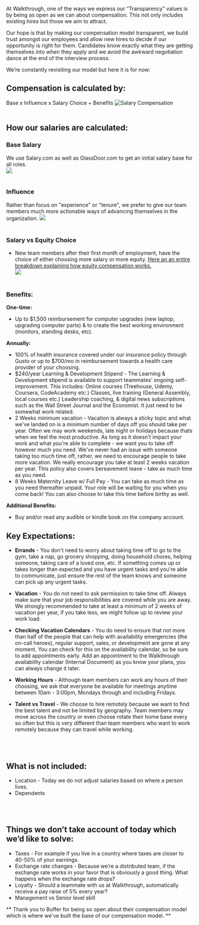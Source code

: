 At Walkthrough, one of the ways we express our “Transparency” values is by being as open as we can about compensation. This not only includes existing hires but those we aim to attract. 

Our hope is that by making our compensation model transparent, we build trust amongst our employees and allow new hires to decide if our opportunity is right for them. Candidates know exactly what they are getting themselves into when they apply and we avoid the awkward negotiation dance at the end of the interview process. 

We’re constantly revisiting our model but here it is for now: 

## Compensation is calculated by:
Base x Influence x Salary Choice + Benefits
![Salary Compensation](http://i67.tinypic.com/2iht1qs.png)
<br><br>
## How our salaries are calculated:
### **Base Salary** 
We use Salary.com as well as GlassDoor.com to get an initial salary base for all roles. <br>
![](http://i66.tinypic.com/2vltlz8.png)
<br><br> 
### **Influence** 
Rather than focus on "experience" or "tenure", we prefer to give our team members much more actionable ways of advancing themselves in the organization. 
![](http://i68.tinypic.com/24b5ket.png)
<br><br>

### **Salary vs Equity Choic**e 

- New team members after their first month of employment, have the choice of either choosing more salary or more equity.  [Here an an entire breakdown explaining how equity compensation works.](https://github.com/WalkthroughVR/Handbook/blob/master/HowWeWork/ExplainingEquity.md) <br>
![](http://i65.tinypic.com/98d2c4.png)
<br><br>

### Benefits:
**One-time:**
- Up to $1,500 reimbursement for computer upgrades (new laptop, upgrading computer parts) & to create the best working environment (monitors, standing desks, etc).


**Annually:** 
- 100% of health insurance covered under our insurance policy through Gusto or up to $700/mo in reimbursement towards a health care provider of your choosing.
- $240/year Learning & Development Stipend - The Learning & Development stipend is available to support teammates’ ongoing self-improvement. This includes: Online courses (Treehouse, Udemy, Coursera, CodeAcademy etc.) Classes, live training (General Assembly, local courses etc.) Leadership coaching, & digital news subscriptions such as the Wall Street Journal and the Economist. It just need to be somewhat work related.
- 2 Weeks minimum vacation - Vacation is always a sticky topic and what we've landed on is a minimum number of days off you should take per year. Often we may work weekends, late night or holidays because thats when we feel the most productive. As long as it doesn't impact your work and what you're able to complete - we want you to take off however much you need. We've never had an issue with someone taking too much time off, rather, we need to encourage people to take more vacation. We really encourage you take at least 2 weeks vacation per year. This policy also covers bereavement leave - take as much time as you need. 
- 8 Weeks Maternity Leave w/ Full Pay - You can take as much time as you need thereafter unpaid. Your role will be waiting for you when you come back! You can also choose to take this time before birthy as well.



**Additional Benefits:**
- Buy and/or read any audible or kindle book on the company account.


## **Key Expectations:**
- **Errands** - You don't need to worry about taking time off to go to the gym, take a nap, go grocery shopping, doing household chores, helping someone, taking care of a loved one, etc. If something comes up or takes longer than expected and you have urgent tasks and you're able to communicate, just ensure the rest of the team knows and someone can pick up any urgent tasks.

- **Vacation** - You do not need to ask permission to take time off. Always make sure that your job responsibilities are covered while you are away. We strongly recommended to take at least a minimum of 2 weeks of vacation per year, if you take less, we might follow up to review your work load.

- **Checking Vacation Calendars** - You do need to ensure that not more than half of the people that can help with availability emergencies (the on-call heroes), regular support, sales, or development are gone at any moment. You can check for this on the availability calendar, so be sure to add appointments early. Add an appointment to the Walkthrough availability calendar (Internal Document) as you know your plans, you can always change it later.

- **Working Hours** - Although team members can work any hours of their choosing, we ask that everyone be available for meetings anytime between 10am - 3:00pm, Mondays through and including Fridays.

- **Talent vs Travel** - We choose to hire remotely because we want to find the best talent and not be limited by geography. Team members may move across the country or even choose rotate their home base every so often but this is very different than team members who want to work remotely because they can travel while working.

<br><br>

## What is not included:
* Location - Today we do not adjust salaries based on where a person lives. 
* Dependents

<br><br>

## Things we don’t take account of today which we’d like to solve:
* Taxes - For example if you live in a country where taxes are closer to 40-50% of your earnings. 
* Exchange rate changes - Because we’re a distributed team, if the exchange rate works in your favor that is obviously a good thing. What happens when the exchange rate drops?
* Loyalty - Should a teammate  with us at Walkthrough, automatically receive a pay raise of 5% every year? 
* Management vs Senior level skill

** Thank you to Buffer for being so open about their compensation model which is where we've built the base of our compensation model. **
